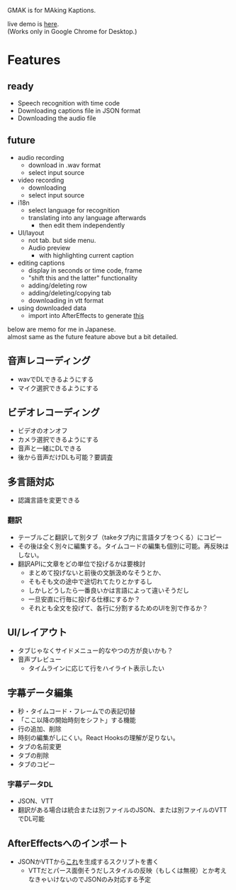 GMAK is for MAking Kaptions.

live demo is [here](https://gmak.tech/).  
(Works only in Google Chrome for Desktop.)

# Features

## ready
- Speech recognition with time code
- Downloading captions file in JSON format
- Downloading the audio file

## future
- audio recording
	- download in .wav format
	- select input source
- video recording
	- downloading
	- select input source
- i18n
	- select language for recognition
	- translating into any language afterwards
		- then edit them independently
- UI/layout
	- not tab. but side menu.
	- Audio preview
		- with highlighting current caption
- editing captions
	- display in seconds or time code, frame
	- "shift this and the latter" functionality
	- adding/deleting row
	- adding/deleting/copying tab
	- downloading in vtt format
- using downloaded data
	- import into AfterEffects to generate [this](https://twitter.com/nariakiiwatani/status/1280358237246636032)
	
below are memo for me in Japanese.  
almost same as the future feature above but a bit detailed.

## 音声レコーディング
- wavでDLできるようにする
- マイク選択できるようにする

## ビデオレコーディング
- ビデオのオンオフ
- カメラ選択できるようにする
- 音声と一緒にDLできる
- 後から音声だけDLも可能？要調査

## 多言語対応
- 認識言語を変更できる

### 翻訳
- テーブルごと翻訳して別タブ（takeタブ内に言語タブをつくる）にコピー
- その後は全く別々に編集する。タイムコードの編集も個別に可能。再反映はしない。
- 翻訳APIに文章をどの単位で投げるかは要検討
	- まとめて投げないと前後の文脈汲めなそうとか、
	- そもそも文の途中で途切れてたりとかするし
	- しかしどうしたら一番良いかは言語によって違いそうだし
	- 一旦安直に行毎に投げる仕様にするか？
	- それとも全文を投げて、各行に分割するためのUIを別で作るか？

## UI/レイアウト
- タブじゃなくサイドメニュー的なやつの方が良いかも？ 
- 音声プレビュー
	- タイムラインに応じて行をハイライト表示したい

## 字幕データ編集
- 秒・タイムコード・フレームでの表記切替
- 「ここ以降の開始時刻をシフト」する機能
- 行の追加、削除
- 時刻の編集がしにくい。React Hooksの理解が足りない。
- タブの名前変更
- タブの削除
- タブのコピー

### 字幕データDL
- JSON、VTT
- 翻訳がある場合は統合または別ファイルのJSON、または別ファイルのVTTでDL可能

## AfterEffectsへのインポート
- JSONかVTTから[これ](https://twitter.com/nariakiiwatani/status/1280358237246636032)を生成するスクリプトを書く
	- VTTだとパース面倒そうだしスタイルの反映（もしくは無視）とか考えなきゃいけないのでJSONのみ対応する予定

